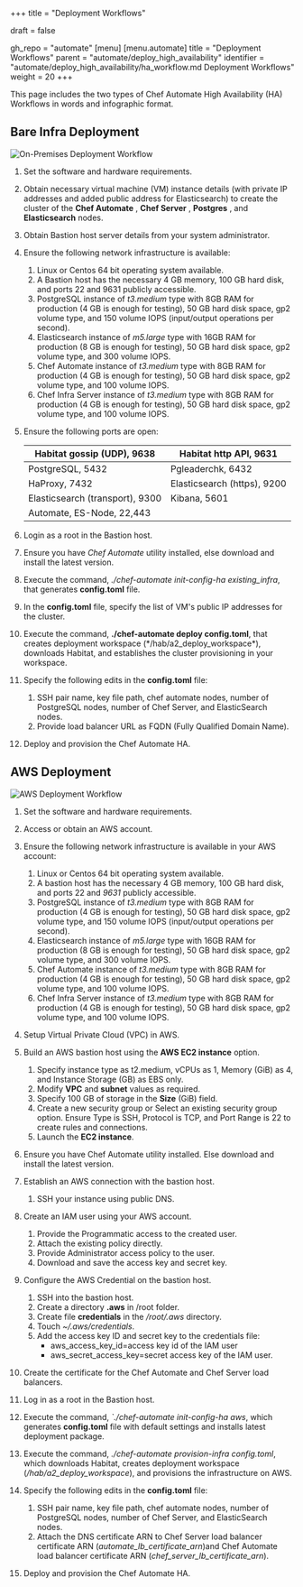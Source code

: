 +++
title = "Deployment Workflows"

draft = false

gh_repo = "automate"
[menu]
  [menu.automate]
    title = "Deployment Workflows"
    parent = "automate/deploy_high_availability"
    identifier = "automate/deploy_high_availability/ha_workflow.md Deployment Workflows"
    weight = 20
+++

This page includes the two types of Chef Automate High Availability (HA) Workflows in words and infographic format.

## Bare Infra Deployment

![On-Premises Deployment Workflow](/images/automate/ha_bare_infra_deploy.png)

1. Set the software and hardware requirements.
1. Obtain necessary virtual machine (VM) instance details (with private IP addresses and added public address for Elasticsearch) to create the cluster of the **Chef Automate** , **Chef Server** , **Postgres** , and **Elasticsearch** nodes.
1. Obtain Bastion host server details from your system administrator.

1. Ensure the following network infrastructure is available:

   1. Linux or Centos 64 bit operating system available.
   1. A Bastion host has the necessary 4 GB memory, 100 GB hard disk, and ports 22 and 9631 publicly accessible.
   1. PostgreSQL instance of _t3.medium_ type with 8GB RAM for production (4 GB is enough for testing), 50 GB hard disk space, gp2 volume type, and 150 volume IOPS (input/output operations per second).
   1. Elasticsearch instance of _m5.large_ type with 16GB RAM for production (8 GB is enough for testing), 50 GB hard disk space, gp2 volume type, and 300 volume IOPS.
   1. Chef Automate instance of _t3.medium_ type with 8GB RAM for production (4 GB is enough for testing), 50 GB hard disk space, gp2 volume type, and 100 volume IOPS.
   1. Chef Infra Server instance of _t3.medium_ type with 8GB RAM for production (4 GB is enough for testing), 50 GB hard disk space, gp2 volume type, and 100 volume IOPS.

1. Ensure the following ports are open:

   | Habitat gossip (UDP), 9638 | Habitat http API, 9631 |
   | --- | --- |
   | PostgreSQL, 5432 | Pgleaderchk, 6432 |
   | HaProxy, 7432 | Elasticsearch (https), 9200 |
   | Elasticsearch (transport), 9300 | Kibana, 5601 |
   | Automate, ES-Node, 22,443 | |

1. Login as a root in the Bastion host.
1. Ensure you have _Chef Automate_ utility installed, else download and install the latest version.
1. Execute the command, _./chef-automate init-config-ha existing\_infra_, that generates **config.toml** file.
1. In the **config.toml** file, specify the list of VM's public IP addresses for the cluster.
1. Execute the command, **./chef-automate deploy config.toml**, that creates deployment workspace (\*/hab/a2\_deploy\_workspace\*), downloads Habitat, and establishes the cluster provisioning in your workspace.
1. Specify the following edits in the **config.toml** file:

   1. SSH pair name, key file path, chef automate nodes, number of PostgreSQL nodes, number of Chef Server, and ElasticSearch nodes.
   1. Provide load balancer URL as FQDN (Fully Qualified Domain Name).

1. Deploy and provision the Chef Automate HA.

## AWS Deployment

![AWS Deployment Workflow](/images/automate/ha_aws_deploy.png)

1. Set the software and hardware requirements.
1. Access or obtain an AWS account.

1. Ensure the following network infrastructure is available in your AWS account:
   1. Linux or Centos 64 bit operating system available.
   1. A bastion host has the necessary 4 GB memory, 100 GB hard disk, and ports 22 and _9631_ publicly accessible.
   1. PostgreSQL instance of _t3.medium_ type with 8GB RAM for production (4 GB is enough for testing), 50 GB hard disk space, gp2 volume type, and 150 volume IOPS (input/output operations per second).
   1. Elasticsearch instance of _m5.large_ type with 16GB RAM for production (8 GB is enough for testing), 50 GB hard disk space, gp2 volume type, and 300 volume IOPS.
   1. Chef Automate instance of _t3.medium_ type with 8GB RAM for production (4 GB is enough for testing), 50 GB hard disk space, gp2 volume type, and 100 volume IOPS.
   1. Chef Infra Server instance of _t3.medium_ type with 8GB RAM for production (4 GB is enough for testing), 50 GB hard disk space, gp2 volume type, and 100 volume IOPS.

1. Setup Virtual Private Cloud (VPC) in AWS.

1. Build an AWS bastion host using the **AWS EC2 instance** option.
   1. Specify instance type as t2.medium, vCPUs as 1, Memory (GiB) as 4, and Instance Storage (GB) as EBS only.
   1. Modify **VPC** and **subnet** values as required.
   1. Specify 100 GB of storage in the **Size** (GiB) field.
   1. Create a new security group or Select an existing security group option. Ensure Type is SSH, Protocol is TCP, and Port Range is 22 to create rules and connections.
   1. Launch the **EC2 instance**.

1. Ensure you have Chef Automate utility installed. Else download and install the latest version.
1. Establish an AWS connection with the bastion host.
    1. SSH your instance using public DNS.

1. Create an IAM user using your AWS account.
   1. Provide the Programmatic access to the created user.
   1. Attach the existing policy directly.
   1. Provide Administrator access policy to the user.
   1. Download and save the access key and secret key.

1. Configure the AWS Credential on the bastion host.
   1. SSH into the bastion host.
   1. Create a directory **.aws** in /root folder.
   1. Create file **credentials** in the _/root/.aws_ directory.
   1. Touch _~/.aws/credentials_.
   1. Add the access key ID and secret key to the credentials file:
      - aws\_access\_key\_id=access key id of the IAM user
      - aws\_secret\_access\_key=secret access key of the IAM user.

1. Create the certificate for the Chef Automate and Chef Server load balancers.
1. Log in as a root in the Bastion host.
1. Execute the command, _`./chef-automate init-config-ha aws_, which generates **config.toml** file with default settings and installs latest deployment package.
1. Execute the command, _./chef-automate provision-infra config.toml_, which downloads Habitat, creates deployment workspace (_/hab/a2\_deploy\_workspace_), and provisions the infrastructure on AWS.

1. Specify the following edits in the **config.toml** file:
   1. SSH pair name, key file path, chef automate nodes, number of PostgreSQL nodes, number of Chef Server, and ElasticSearch nodes.
   1. Attach the DNS certificate ARN to Chef Server load balancer certificate ARN (_automate\_lb\_certificate\_arn_)and Chef Automate load balancer certificate ARN (_chef\_server\_lb\_certificate\_arn_).
1. Deploy and provision the Chef Automate HA.
